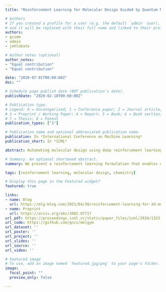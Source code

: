 ```yaml
---
title: "Reinforcement Learning for Molecular Design Guided by Quantum Mechanics"

# Authors
# If you created a profile for a user (e.g. the default `admin` user), write the username (folder name) here 
# and it will be replaced with their full name and linked to their profile.
authors:
- gsimm
- admin
- jmhlobato

# Author notes (optional)
author_notes:
- "Equal contribution"
- "Equal contribution"

date: "2020-07-01T00:00:00Z"
doi: ""

# Schedule page publish date (NOT publication's date).
publishDate: "2020-02-18T00:00:00Z"

# Publication type.
# Legend: 0 = Uncategorized; 1 = Conference paper; 2 = Journal article;
# 3 = Preprint / Working Paper; 4 = Report; 5 = Book; 6 = Book section;
# 7 = Thesis; 8 = Patent
publication_types: ["1"]

# Publication name and optional abbreviated publication name.
publication: In *International Conference on Machine Learning*
publication_short: In *ICML*

abstract: Automating molecular design using deep reinforcement learning (RL) holds the promise of accelerating the discovery of new chemical compounds. Existing approaches work with molecular graphs and thus ignore the location of atoms in space, which restricts them to 1) generating single organic molecules and 2) heuristic reward functions. To address this, we present a novel RL formulation for molecular design in Cartesian coordinates, thereby extending the class of molecules that can be built. Our reward function is directly based on fundamental physical properties such as the energy, which we approximate via fast quantum-chemical methods. To enable progress towards de-novo molecular design, we introduce MolGym, an RL environment comprising several challenging molecular design tasks along with baselines. In our experiments, we show that our agent can efficiently learn to solve these tasks from scratch by working in a translation and rotation invariant state-action space.

# Summary. An optional shortened abstract.
summary: We present a reinforcement learning formulation that enables molecular design directly in Cartesian coordinates.

tags: [reinforcement learning, molecular design, chemistry]

# Display this page in the Featured widget?
featured: true

links:
- name: Blog
  url: https://mlg-blog.com/2021/04/30/reinforcement-learning-for-3d-molecular-design.html
- name: Preprint
  url: https://arxiv.org/abs/2002.07717
url_pdf: https://proceedings.icml.cc/static/paper_files/icml/2020/1323-Paper.pdf
url_code: https://github.com/gncs/molgym
url_dataset: ''
url_poster: ''
url_project: ''
url_slides: ''
url_source: ''
url_video: ''

# Featured image
# To use, add an image named `featured.jpg/png` to your page's folder. 
image:
  focal_point: ""
  preview_only: false

---
```

